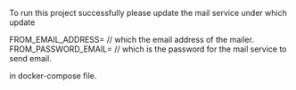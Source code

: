 To run this project successfully please update the mail service under which update  

FROM_EMAIL_ADDRESS=  // which the email address of the mailer.
FROM_PASSWORD_EMAIL=  // which is the password for the mail service to send email.

in docker-compose file.
